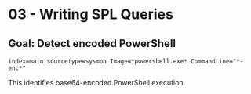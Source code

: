 # 03 - Writing SPL Queries

## Goal: Detect encoded PowerShell

```spl
index=main sourcetype=sysmon Image=*powershell.exe* CommandLine="*-enc*"
```

This identifies base64-encoded PowerShell execution.
